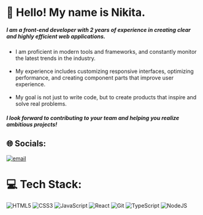 # 👋 Hello! My name is Nikita.

##### I am a front-end developer with 2 years of experience in creating clear and highly efficient web applications.

<ul>  

  <li>I am proficient in modern tools and frameworks, and constantly monitor the latest trends in the industry.</li> <br>

  <li>My experience includes customizing responsive interfaces, optimizing performance, and creating component parts that improve user experience.</li> <br>

  <li>My goal is not just to write code, but to create products that inspire and solve real problems.</li>

</ul>

##### I look forward to contributing to your team and helping you realize ambitious projects!

## 🌐 Socials:
[![email](https://img.shields.io/badge/Email-D14836?logo=gmail&logoColor=white)](mailto:nmensky@gmail.com)

# 💻 Tech Stack:
![HTML5](https://img.shields.io/badge/html5-%23E34F26.svg?style=for-the-badge&logo=html5&logoColor=white) 
![CSS3](https://img.shields.io/badge/css3-%231572B6.svg?style=for-the-badge&logo=css3&logoColor=white) 
![JavaScript](https://img.shields.io/badge/javascript-%23323330.svg?style=for-the-badge&logo=javascript&logoColor=%23F7DF1E) 
![React](https://img.shields.io/badge/react-%2320232a.svg?style=for-the-badge&logo=react&logoColor=%2361DAFB) 
![Git](https://img.shields.io/badge/git-%23F05033.svg?style=for-the-badge&logo=git&logoColor=white) 
![TypeScript](https://img.shields.io/badge/typescript-%23007ACC.svg?style=for-the-badge&logo=typescript&logoColor=white) 
![NodeJS](https://img.shields.io/badge/node.js-6DA55F?style=for-the-badge&logo=node.js&logoColor=white)

